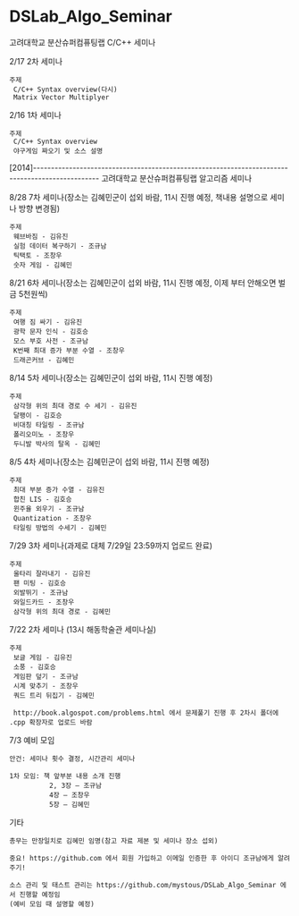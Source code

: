 ﻿DSLab_Algo_Seminar
==================
고려대학교 분산슈퍼컴퓨팅랩 C/C++ 세미나

2/17 2차 세미나
 
    주제
     C/C++ Syntax overview(다시)
     Matrix Vector Multiplyer


2/16 1차 세미나
 
    주제
     C/C++ Syntax overview
     야구게임 짜오기 및 소스 설명


[2014]------------------------------------------------------------------------------------------------
고려대학교 분산슈퍼컴퓨팅랩 알고리즘 세미나

8/28 7차 세미나(장소는 김혜민군이 섭외 바람, 11시 진행 예정, 책내용 설명으로 세미나 방향 변경됨)

    주제
     웨브바짐 - 김유진
     실험 데이터 복구하기 - 조규남
     틱택토 - 조창우
     숫자 게임 - 김혜민

8/21 6차 세미나(장소는 김혜민군이 섭외 바람, 11시 진행 예정, 이제 부터 안해오면 벌금 5천원씩)

    주제
     여행 짐 싸기 - 김유진
     광학 문자 인식 - 김호승
     모스 부호 사전 - 조규남
     K번째 최대 증가 부분 수열 - 조창우
     드래곤커브 - 김혜민

8/14 5차 세미나(장소는 김혜민군이 섭외 바람, 11시 진행 예정)

    주제
     삼각형 위의 최대 경로 수 세기 - 김유진
     달팽이 - 김호승
     비대칭 타일링 - 조규남
     폴리오미노 - 조창우
     두니발 박사의 탈옥 - 김혜민

8/5 4차 세미나(장소는 김혜민군이 섭외 바람, 11시 진행 예정)

    주제
     최대 부분 증가 수열 - 김유진
     합친 LIS - 김호승
     윈주율 외우기 - 조규남
     Quantization - 조창우
     타일링 방법의 수세기 - 김혜민

7/29 3차 세미나(과제로 대체 7/29일 23:59까지 업로드 완료)

    주제
     울타리 잘라내기 - 김유진
     팬 미팅 - 김호승
     외발뛰기 - 조규남
     와일드카드 - 조창우
     삼각형 위의 최대 경로 - 김혜민

7/22 2차 세미나 (13시 해동학술관 세미나실)

    주제
     보글 게임 - 김유진
     소풍 - 김호승
     게임판 덮기 - 조규남
     시계 맞추기 - 조창우
     쿼드 트리 뒤집기 - 김혜민
     
     http://book.algospot.com/problems.html 에서 문제풀기 진행 후 2차시 폴더에 .cpp 확장자로 업로드 바람
     

7/3 예비 모임

    안건: 세미나 횟수 결정, 시간관리 세미나

    1차 모임: 책 앞부분 내용 소개 진행
              2, 3장 – 조규남
              4장 – 조창우
              5장 – 김혜민

기타
    
    총무는 만장일치로 김혜민 임명(참고 자료 제본 및 세미나 장소 섭외)

    중요! https://github.com 에서 회원 가입하고 이메일 인증한 후 아이디 조규남에게 알려 주기!
    
    소스 관리 및 태스트 관리는 https://github.com/mystous/DSLab_Algo_Seminar 에서 진행할 예정임
    (예비 모임 때 설명할 예정)
    
